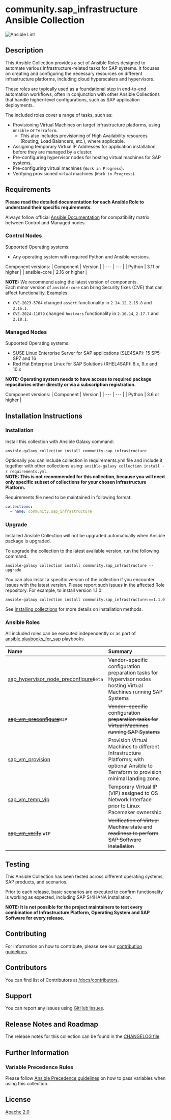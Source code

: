 # community.sap_infrastructure Ansible Collection

![Ansible Lint](https://github.com/sap-linuxlab/community.sap_infrastructure/actions/workflows/ansible-lint.yml/badge.svg?branch=main)

## Description
This Ansible Collection provides a set of Ansible Roles designed to automate various infrastructure-related tasks for SAP systems. It focuses on creating and configuring the necessary resources on different infrastructure platforms, including cloud hyperscalers and hypervisors.

These roles are typically used as a foundational step in end-to-end automation workflows, often in conjunction with other Ansible Collections that handle higher-level configurations, such as SAP application deployments.

The included roles cover a range of tasks, such as:
- Provisioning Virtual Machines on target infrastructure platforms, using `Ansible` or `Terraform`.
  - This also includes provisioning of High Availability resources (Routing, Load Balancers, etc.), where applicable.
- Assigning temporary Virtual IP Addresses for application installation, before they are managed by a cluster.
- Pre-configuring hypervisor nodes for hosting virtual machines for SAP systems.
- Pre-configuring virtual machines (`Work in Progress`).
- Verifying provisioned virtual machines (`Work in Progress`).


## Requirements
**Please read the detailed documentation for each Ansible Role to understand their specific requirements.** 

Always follow official [Ansible Documentation](https://docs.ansible.com/ansible/latest/reference_appendices/release_and_maintenance.html#ansible-core-support-matrix) for compatibility matrix between Control and Managed nodes.

### Control Nodes
Supported Operating systems:
- Any operating system with required Python and Ansible versions.

Component versions:
| Component | Version |
| --- | --- |
| Python | 3.11 or higher |
| ansible-core | 2.16 or higher |

**NOTE:** We recommend using the latest version of components. </br>
Each minor version of `ansible-core` can bring Security fixes (CVE) that can affect functionality. Examples:
- `CVE-2023-5764` changed `assert` functionality in `2.14.12`, `2.15.8` and `2.16.1`.
- `CVE-2024-11079` changed `hostvars` functionality in `2.16.14`, `2.17.7` and `2.18.1`.

### Managed Nodes
Supported Operating systems:
- SUSE Linux Enterprise Server for SAP applications (SLE4SAP): 15 SP5-SP7 and 16
- Red Hat Enterprise Linux for SAP Solutions (RHEL4SAP): 8.x, 9.x and 10.x

**NOTE: Operating system needs to have access to required package repositories either directly or via a subscription registration.**

Component versions:
| Component | Version |
| --- | --- |
| Python | 3.6 or higher |


## Installation Instructions

### Installation
Install this collection with Ansible Galaxy command:
```console
ansible-galaxy collection install community.sap_infrastructure
```

Optionally you can include collection in requirements.yml file and include it together with other collections using: `ansible-galaxy collection install -r requirements.yml`.</br>
**NOTE: This is not recommended for this collection, because you will need only specific subset of collections for your chosen Infrastructure Platform.**</br>

Requirements file need to be maintained in following format:
```yaml
collections:
  - name: community.sap_infrastructure
```

### Upgrade
Installed Ansible Collection will not be upgraded automatically when Ansible package is upgraded.

To upgrade the collection to the latest available version, run the following command:
```console
ansible-galaxy collection install community.sap_infrastructure --upgrade
```

You can also install a specific version of the collection if you encounter issues with the latest version. Please report such issues in the affected Role repository.
For example, to install version 1.1.0:
```
ansible-galaxy collection install community.sap_infrastructure:==1.1.0
```

See [Installing collections](https://docs.ansible.com/ansible/latest/collections_guide/collections_installing.html) for more details on installation methods.


### Ansible Roles
All included roles can be executed independently or as part of [ansible.playbooks_for_sap](https://github.com/sap-linuxlab/ansible.playbooks_for_sap) playbooks.

| Name | Summary |
| :--- | :--- |
| [sap_hypervisor_node_preconfigure](https://github.com/sap-linuxlab/community.sap_infrastructure/tree/main/roles/sap_hypervisor_node_preconfigure)`Beta` | Vendor-specific configuration preparation tasks for Hypervisor nodes hosting Virtual Machines running SAP Systems |
| ~~[sap_vm_preconfigure](https://github.com/sap-linuxlab/community.sap_infrastructure/tree/main/roles/sap_vm_preconfigure)~~`WIP` | ~~Vendor-specific configuration preparation tasks for Virtual Machines running SAP Systems~~ |
| [sap_vm_provision](https://github.com/sap-linuxlab/community.sap_infrastructure/tree/main/roles/sap_vm_provision) | Provision Virtual Machines to different Infrastructure Platforms; with optional Ansible to Terraform to provision minimal landing zone. |
| [sap_vm_temp_vip](https://github.com/sap-linuxlab/community.sap_infrastructure/tree/main/roles/sap_vm_temp_vip)<br/> | Temporary Virtual IP (VIP) assigned to OS Network Interface prior to Linux Pacemaker ownership |
| ~~[sap_vm_verify](https://github.com/sap-linuxlab/community.sap_infrastructure/tree/main/roles/sap_vm_verify)~~ `WIP` | ~~Verification of Virtual Machine state and readiness to perform SAP Software installation~~ |


## Testing
This Ansible Collection has been tested across different operating systems, SAP products, and scenarios.  

Prior to each release, basic scenarios are executed to confirm functionality is working as expected, including SAP S/4HANA installation.   

**NOTE: It is not possible for the project maintainers to test every combination of Infrastructure Platform, Operating System and SAP Software for every release.**


## Contributing
For information on how to contribute, please see our [contribution guidelines](https://sap-linuxlab.github.io/initiative_contributions/).


## Contributors
You can find list of Contributors at [/docs/contributors](https://github.com/sap-linuxlab/community.sap_infrastructure/tree/main/docs/CONTRIBUTORS.md).


## Support
You can report any issues using [GitHub Issues](https://github.com/sap-linuxlab/community.sap_infrastructure/issues).


## Release Notes and Roadmap
The release notes for this collection can be found in the [CHANGELOG file](https://github.com/sap-linuxlab/community.sap_infrastructure/blob/main/CHANGELOG.rst).


## Further Information

### Variable Precedence Rules
Please follow [Ansible Precedence guidelines](https://docs.ansible.com/ansible/latest/playbook_guide/playbooks_variables.html#variable-precedence-where-should-i-put-a-variable) on how to pass variables when using this collection.


## License
[Apache 2.0](https://github.com/sap-linuxlab/community.sap_infrastructure/blob/main/LICENSE)
